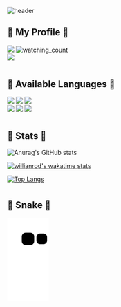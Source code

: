 ![header](https://capsule-render.vercel.app/api?type=transparent&color=gradient&height=150&section=header&text=Welcome%20To%20My%20Github%20Page!&fontSize=40&animation=fadeIn&fontAlign=60&fontAlignY=40)
## :herb: My Profile :herb:

<a href="https://hits.seeyoufarm.com"><img src="https://hits.seeyoufarm.com/api/count/incr/badge.svg?url=https%3A%2F%2Fgithub.com%2F0112shpark&count_bg=%236FD052&title_bg=%23000000&icon=github.svg&icon_color=%23E7E7E7&title=Visits&edge_flat=false"/></a>
<img src="https://komarev.com/ghpvc/?username=0112shpark&color=FF5200" alt="watching_count" /> 
<br>
<a href = "https://www.instagram.com/tjdgusqkr12/"><img src="https://img.shields.io/badge/instagram-E4405F?style=flat&logo=Instagram&logoColor=white"/></a>
#
## 🌱 Available Languages 🌱

<img src="https://img.shields.io/badge/C++-00599C?style=flat&logo=C%2B%2B&logoColor=white"/></a>
<img src="https://img.shields.io/badge/C-A8B9CC?style=flat&logo=C&logoColor=white"/></a>
<img src="https://img.shields.io/badge/Python-3776AB?style=flat&logo=Python&logoColor=white"/></a>
<br>
<img src="https://img.shields.io/badge/HTML5-E34F26?style=flat&logo=HTML5&logoColor=white"/></a>
<img src="https://img.shields.io/badge/CSS3-1572B6?style=flat&logo=CSS3&logoColor=white"/></a>
<img src="https://img.shields.io/badge/JavaScript-F7DF1E?style=flat&logo=JavaScript&logoColor=white"/></a>
#
## 🍭 Stats 🍭

![Anurag's GitHub stats](https://github-readme-stats.vercel.app/api?username=0112shpark&show_icons=true&theme=radical&count_private=true)

[![willianrod's wakatime stats](https://github-readme-stats.vercel.app/api/wakatime?username=@0112shpark&layout=compact)](https://github.com/0112shpark/github-readme-stats)
 
[![Top Langs](https://github-readme-stats.vercel.app/api/top-langs/?username=0112shpark&layout=compact)](https://github.com/0112shpark/github-readme-stats)
#
## 🐍 Snake 🐍
![Snake animation](https://github.com/madushadhanushka/github-readme/blob/output/github-contribution-snake.svg)

<!--
**0112shpark/0112shpark** is a ✨ _special_ ✨ repository because its `README.md` (this file) appears on your GitHub profile.

Here are some ideas to get you started:

- 🔭 I’m currently working on ...
- 🌱 I’m currently learning ...
- 👯 I’m looking to collaborate on ...
- 🤔 I’m looking for help with ...
- 💬 Ask me about ...
- 📫 How to reach me: ...
- 😄 Pronouns: ...
- ⚡ Fun fact: ...
-->
